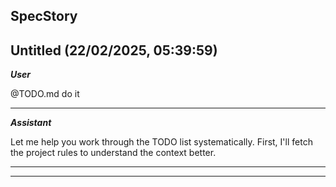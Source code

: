 ## SpecStory

## Untitled (22/02/2025, 05:39:59)

_**User**_

@TODO.md do it

---

_**Assistant**_

Let me help you work through the TODO list systematically. First, I'll fetch the project rules to understand the context better.

---



---

